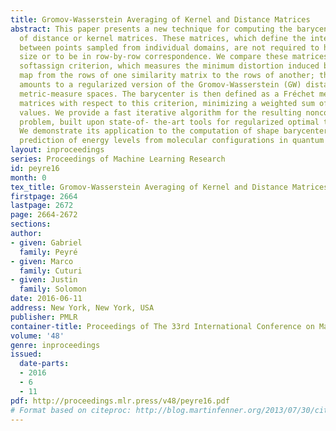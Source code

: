 ```yaml
---
title: Gromov-Wasserstein Averaging of Kernel and Distance Matrices
abstract: This paper presents a new technique for computing the barycenter of a set
  of distance or kernel matrices. These matrices, which define the inter-relationships
  between points sampled from individual domains, are not required to have the same
  size or to be in row-by-row correspondence. We compare these matrices using the
  softassign criterion, which measures the minimum distortion induced by a probabilistic
  map from the rows of one similarity matrix to the rows of another; this criterion
  amounts to a regularized version of the Gromov-Wasserstein (GW) distance between
  metric-measure spaces. The barycenter is then defined as a Fréchet mean of the input
  matrices with respect to this criterion, minimizing a weighted sum of softassign
  values. We provide a fast iterative algorithm for the resulting nonconvex optimization
  problem, built upon state-of- the-art tools for regularized optimal transportation.
  We demonstrate its application to the computation of shape barycenters and to the
  prediction of energy levels from molecular configurations in quantum chemistry.
layout: inproceedings
series: Proceedings of Machine Learning Research
id: peyre16
month: 0
tex_title: Gromov-Wasserstein Averaging of Kernel and Distance Matrices
firstpage: 2664
lastpage: 2672
page: 2664-2672
sections: 
author:
- given: Gabriel
  family: Peyré
- given: Marco
  family: Cuturi
- given: Justin
  family: Solomon
date: 2016-06-11
address: New York, New York, USA
publisher: PMLR
container-title: Proceedings of The 33rd International Conference on Machine Learning
volume: '48'
genre: inproceedings
issued:
  date-parts:
  - 2016
  - 6
  - 11
pdf: http://proceedings.mlr.press/v48/peyre16.pdf
# Format based on citeproc: http://blog.martinfenner.org/2013/07/30/citeproc-yaml-for-bibliographies/
---
```

